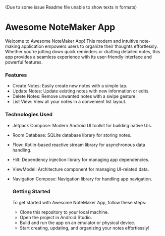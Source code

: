 (Due to some issue Readme file unable to show texts in formats)





# Awesome NoteMaker App

Welcome to Awesome NoteMaker App!
This modern and intuitive note-making application empowers users to organize their thoughts effortlessly. 
Whether you're jotting down quick reminders or drafting detailed notes,
this app provides a seamless experience with its user-friendly interface and powerful features.
 
### Features

- Create Notes: Easily create new notes with a simple tap.
- Update Notes: Update existing notes with new information or edits.
- Delete Notes: Remove unwanted notes with a swipe gesture.
- List View: View all your notes in a convenient list layout.

### Technologies Used
- Jetpack Compose: Modern Android UI toolkit for building native UIs.
- Room Database: SQLite database library for storing notes.
- Flow: Kotlin-based reactive stream library for asynchronous data handling.
- Hilt: Dependency injection library for managing app dependencies.
- ViewModel: Architecture component for managing UI-related data.
- Navigation Compose: Navigation library for handling app navigation.

  ### Getting Started

  To get started with Awesome NoteMaker App, follow these steps:

  - Clone this repository to your local machine.
  - Open the project in Android Studio.
  - Build and run the app on an emulator or physical device.
  - Start creating, updating, and organizing your notes effortlessly!
  
